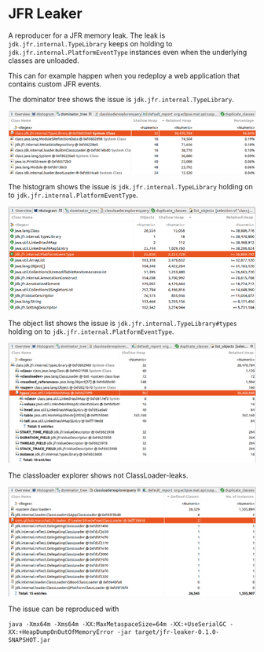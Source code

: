 JFR Leaker
==========

A reproducer for a JFR memory leak. The leak is `jdk.jfr.internal.TypeLibrary` keeps on holding to `jdk.jfr.internal.PlatformEventType` instances even when the underlying classes are unloaded.

This can for example happen when you redeploy a web application that contains custom JFR events.

The dominator tree shows the issue is `jdk.jfr.internal.TypeLibrary`.

![dominator tree](https://github.com/marschall/jfr-leaker/raw/master/src/main/javadoc/dominator_tree.png "Dominator Tree")

The histogram shows the issue is `jdk.jfr.internal.TypeLibrary` holding on to `jdk.jfr.internal.PlatformEventType`.

![histogram](https://github.com/marschall/jfr-leaker/raw/master/src/main/javadoc/histogram.png "Histogram")

The object list shows the issue is `jdk.jfr.internal.TypeLibrary#types` holding on to `jdk.jfr.internal.PlatformEventType`.

![list objects](https://github.com/marschall/jfr-leaker/raw/master/src/main/javadoc/list_objects.png "List Objects")

The classloader explorer shows not ClassLoader-leaks.

![classloader explorer](https://github.com/marschall/jfr-leaker/raw/master/src/main/javadoc/classloader_explorer.png "ClassLoader Explorer")


The issue can be reproduced with

```
java -Xmx64m -Xms64m -XX:MaxMetaspaceSize=64m -XX:+UseSerialGC -XX:+HeapDumpOnOutOfMemoryError -jar target/jfr-leaker-0.1.0-SNAPSHOT.jar 
```

